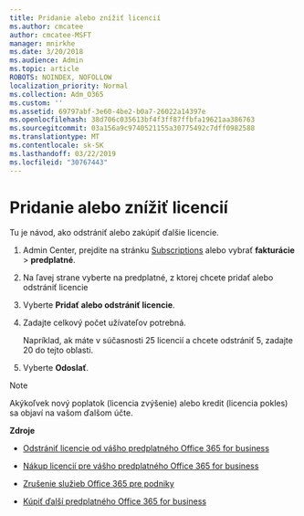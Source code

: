 ```yaml
---
title: Pridanie alebo znížiť licencií
ms.author: cmcatee
author: cmcatee-MSFT
manager: mnirkhe
ms.date: 3/20/2018
ms.audience: Admin
ms.topic: article
ROBOTS: NOINDEX, NOFOLLOW
localization_priority: Normal
ms.collection: Adm_O365
ms.custom: ''
ms.assetid: 69797abf-3e60-4be2-b0a7-26022a14397e
ms.openlocfilehash: 38d706c035613bf4f3ff87ffbfa19621aa386763
ms.sourcegitcommit: 03a156a9c9740521155a30775492c7dff0982588
ms.translationtype: MT
ms.contentlocale: sk-SK
ms.lasthandoff: 03/22/2019
ms.locfileid: "30767443"
---
```

# <a name="how-to-add-or-reduce-licenses"></a>Pridanie alebo znížiť licencií

Tu je návod, ako odstrániť alebo zakúpiť ďalšie licencie.
  
1. Admin Center, prejdite na stránku [Subscriptions](https://go.microsoft.com/fwlink/p/?linkid=842054) alebo vybrať **fakturácie** \> **predplatné**.
    
2. Na ľavej strane vyberte na predplatné, z ktorej chcete pridať alebo odstrániť licencie
    
3. Vyberte **Pridať alebo odstrániť licencie**.
    
4. Zadajte celkový počet užívateľov potrebná.
    
    Napríklad, ak máte v súčasnosti 25 licencií a chcete odstrániť 5, zadajte 20 do tejto oblasti.
    
5. Vyberte **Odoslať**.
    
> [!NOTE]
> Akýkoľvek nový poplatok (licencia zvýšenie) alebo kredit (licencia pokles) sa objaví na vašom ďalšom účte. 
  
 **Zdroje**
  
- [Odstrániť licencie od vášho predplatného Office 365 for business](https://support.office.com/article/9c64d127-e2dd-4ecc-81f5-2f87e5a74803)
    
- [Nákup licencií pre vášho predplatného Office 365 for business](https://support.office.com/article/36081d8d-b3fa-4948-8c34-e217bba825e1)
    
- [Zrušenie služieb Office 365 pre podniky](https://support.office.com/article/b1bc0bef-4608-4601-813a-cdd9f746709a)
    
- [Kúpiť ďalší predplatného Office 365 for business](https://support.office.com/article/fab3b86c-3359-4042-8692-5d4dc7550b7c)
    

